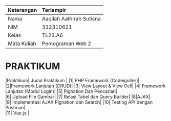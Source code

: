 |Keterangan|Terlampir|
|:---------|:--------|
|Nama|Aaqilah Aathirah Sutisna|
|NIM|312310621|
|Kelas|TI.23.A6|
|Mata Kuliah|Pemograman Web 2|

# PRAKTIKUM
|Praktikum|	Judul Praktikum |
|1|	PHP Framework (Codeigniter)|	
|2|Framework Lanjutan (CRUD)|
|3|	View Layout & View Cell|
|4|	Framework Lanjutan (Modul Login)|
|5| Pignation Dan Pencarian|	
|6|	Upload File Gambar|
|7|	Relasi Tabel dan Query Builder|	
|8|AJAX|	
|9|	Implementasi AJAX Pignation dan Search|	
|10| Testing API dengan Postman|	
|11| Vue.js	|
